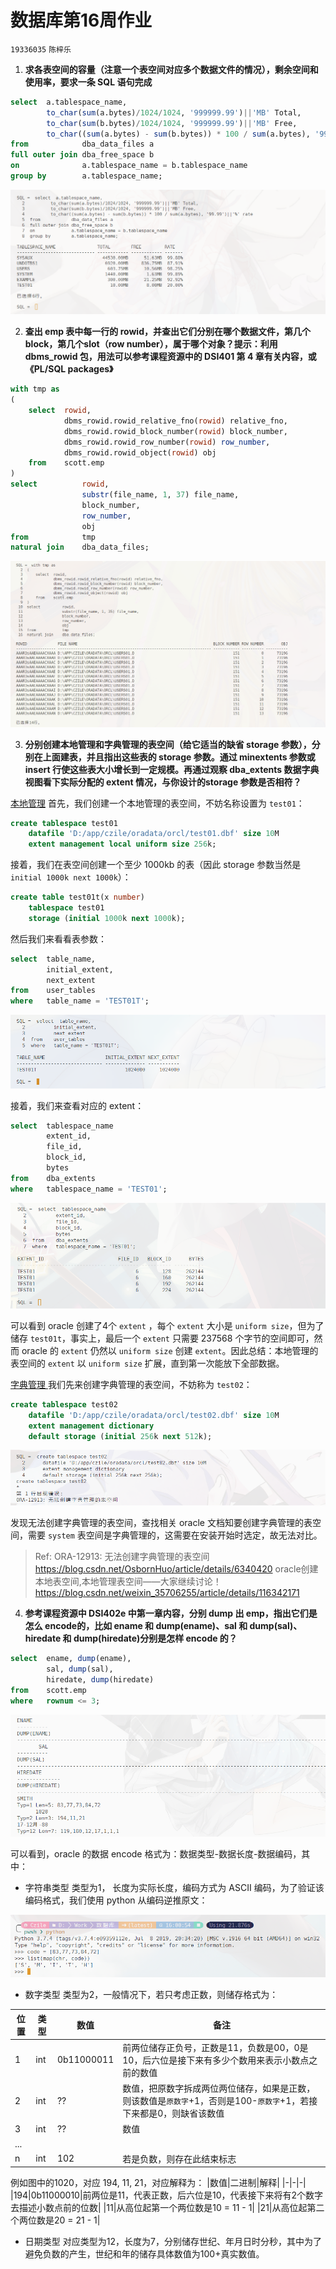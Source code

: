 # 数据库第16周作业
`19336035` `陈梓乐`

1. **求各表空间的容量（注意一个表空间对应多个数据文件的情况），剩余空间和使用率，要求一条 SQL 语句完成**
```sql
select  a.tablespace_name, 
        to_char(sum(a.bytes)/1024/1024, '999999.99')||'MB' Total,
        to_char(sum(b.bytes)/1024/1024, '999999.99')||'MB' Free,
        to_char((sum(a.bytes) - sum(b.bytes)) * 100 / sum(a.bytes), '99.99')||'%' rate
from            dba_data_files a
full outer join dba_free_space b
on              a.tablespace_name = b.tablespace_name
group by        a.tablespace_name;
```
![](../img/85.png)

2. **查出 emp 表中每一行的 rowid，并查出它们分别在哪个数据文件，第几个 block，第几个slot（row number），属于哪个对象？提示：利用 dbms_rowid 包，用法可以参考课程资源中的 DSI401 第 4 章有关内容，或《PL/SQL packages》**

```sql
with tmp as
(
    select  rowid,
            dbms_rowid.rowid_relative_fno(rowid) relative_fno,
            dbms_rowid.rowid_block_number(rowid) block_number,
            dbms_rowid.rowid_row_number(rowid) row_number,
            dbms_rowid.rowid_object(rowid) obj
    from    scott.emp
)
select          rowid,
                substr(file_name, 1, 37) file_name,
                block_number,
                row_number,
                obj
from            tmp
natural join    dba_data_files;
```

![](../img/86.png)

3. **分别创建本地管理和字典管理的表空间（给它适当的缺省 storage 参数），分别在上面建表，并且指出这些表的 storage 参数。通过 minextents 参数或 insert 行使这些表大小增长到一定规模。再通过观察 dba_extents 数据字典视图看下实际分配的 extent 情况，与你设计的storage 参数是否相符？**

<u>本地管理</u>
首先，我们创建一个本地管理的表空间，不妨名称设置为 `test01`：
```sql
create tablespace test01
    datafile 'D:/app/czile/oradata/orcl/test01.dbf' size 10M
    extent management local uniform size 256k;
```

接着，我们在表空间创建一个至少 1000kb 的表（因此 storage 参数当然是 `initial 1000k next 1000k`）：
```sql
create table test01t(x number)
    tablespace test01
    storage (initial 1000k next 1000k);
```

然后我们来看看表参数：
```sql
select  table_name, 
        initial_extent, 
        next_extent
from    user_tables
where   table_name = 'TEST01T';
```

![](../IMG/87.png)

接着，我们来查看对应的 extent：
```sql
select  tablespace_name
        extent_id,
        file_id,
        block_id,
        bytes
from    dba_extents
where   tablespace_name = 'TEST01';
```
![](../img/88.png)

可以看到 oracle 创建了4个 `extent` ，每个 `extent` 大小是 `uniform size`，但为了储存 `test01t`，事实上，最后一个 `extent` 只需要 237568 个字节的空间即可，然而 oracle 的 `extent` 仍然以 `uniform size` 创建 `extent`。因此总结：本地管理的表空间的 `extent` 以 `uniform size` 扩展，直到第一次能放下全部数据。

<u> 字典管理 </u>
我们先来创建字典管理的表空间，不妨称为 `test02`：
```sql
create tablespace test02
    datafile 'D:/app/czile/oradata/orcl/test02.dbf' size 10M
    extent management dictionary 
    default storage (initial 256k next 512k);
```

![](../img/89.png)

发现无法创建字典管理的表空间，查找相关 oracle 文档知要创建字典管理的表空间，需要 `system` 表空间是字典管理的，这需要在安装开始时选定，故无法对比。

>Ref:
ORA-12913: 无法创建字典管理的表空间 https://blog.csdn.net/OsbornHuo/article/details/6340420
oracle创建本地表空间,本地管理表空间——大家继续讨论！ https://blog.csdn.net/weixin_35706255/article/details/116342171

4. **参考课程资源中 DSI402e 中第一章内容，分别 dump 出 emp，指出它们是怎么 encode的，比如 ename 和 dump(ename)、sal 和 dump(sal)、hiredate 和 dump(hiredate)分别是怎样 encode 的？**

```sql
select  ename, dump(ename),
        sal, dump(sal),
        hiredate, dump(hiredate)
from    scott.emp
where   rownum <= 3;
``` 
![](../img/90.png)

可以看到，oracle 的数据 encode 格式为：数据类型-数据长度-数据编码，其中：
- 字符串类型
类型为1， 长度为实际长度，编码方式为 ASCII 编码，为了验证该编码格式，我们使用 python 从编码逆推原文：

![](../img/91.png)

- 数字类型
类型为2，一般情况下，若只考虑正数，则储存格式为：

|位置|类型|数值|备注|
|-|-|-|-|
|1|int|0b11000011|前两位储存正负号，正数是11，负数是00，0是10，后六位是接下来有多少个数用来表示小数点之前的数值|
|2|int|??|数值，把原数字拆成两位两位储存，如果是正数，则该数值是`原数字`+1，否则是100-`原数字`+1，若接下来都是0，则缺省该数值|
|3|int|??|数值|
|...|
|n|int|102|若是负数，则存在此结束标志|

例如图中的1020，对应 194, 11, 21，对应解释为：
|数值|二进制|解释|
|-|-|-|
|194|0b11000010|前两位是11，代表正数，后六位是10，代表接下来将有2个数字去描述小数点前的位数|
|11|从高位起第一个两位数是10 = 11 - 1|
|21|从高位起第二个两位数是20 = 21 - 1|

- 日期类型
对应类型为12，长度为7，分别储存世纪、年月日时分秒，其中为了避免负数的产生，世纪和年的储存具体数值为100+真实数值。